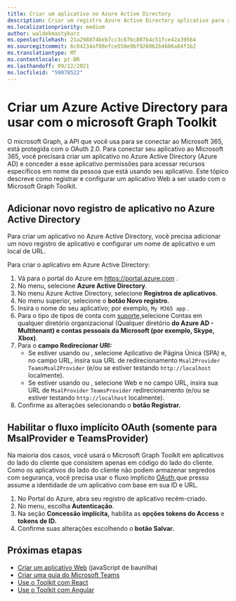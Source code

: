```yaml
---
title: Criar um aplicativo no Azure Active Directory
description: Criar um registro Azure Active Directory aplicativo para se comunicar com Microsoft 365
ms.localizationpriority: medium
author: waldekmastykarz
ms.openlocfilehash: 21a298874beb7cc3c67bc807b4c51fce42a39564
ms.sourcegitcommit: 6c04234af08efce558e9bf926062b4686a84f1b2
ms.translationtype: MT
ms.contentlocale: pt-BR
ms.lasthandoff: 09/12/2021
ms.locfileid: "59078522"
---
```

# <a name="create-an-azure-active-directory-app-to-use-with-the-microsoft-graph-toolkit"></a>Criar um Azure Active Directory para usar com o microsoft Graph Toolkit

O microsoft Graph, a API que você usa para se conectar ao Microsoft 365, está protegida com o OAuth 2.0. Para conectar seu aplicativo ao Microsoft 365, você precisará criar um aplicativo no Azure Active Directory (Azure AD) e conceder a esse aplicativo permissões para acessar recursos específicos em nome da pessoa que está usando seu aplicativo. Este tópico descreve como registrar e configurar um aplicativo Web a ser usado com o Microsoft Graph Toolkit.

## <a name="add-new-application-registration-in-azure-active-directory"></a>Adicionar novo registro de aplicativo no Azure Active Directory

Para criar um aplicativo no Azure Active Directory, você precisa adicionar um novo registro de aplicativo e configurar um nome de aplicativo e um local de URL.

Para criar o aplicativo em Azure Active Directory:

1. Vá para o portal do Azure em https://portal.azure.com .
1. No menu, selecione **Azure Active Directory**.
1. No menu Azure Active Directory, selecione **Registros de aplicativos**.
1. No menu superior, selecione o **botão Novo registro.**
1. Insira o nome do seu aplicativo; por exemplo, `My M365 app` .
1. Para o tipo de tipos de conta com [suporte,](/azure/active-directory/develop/single-and-multi-tenant-apps#who-can-sign-in-to-your-app)selecione Contas em qualquer diretório organizacional (Qualquer diretório **do Azure AD - Multitenant) e contas pessoais da Microsoft (por exemplo, Skype, Xbox)**.
1. Para o **campo Redirecionar URI:**
    - Se estiver usando ou , selecione Aplicativo de Página Única (SPA) e, no campo URL, insira sua URL de redirecionamento `Msal2Provider` `TeamsMsal2Provider` (e/ou se estiver testando  `http://localhost` localmente). 
    - Se estiver usando ou , selecione Web e no campo URL, insira sua URL de `MsalProvider` `TeamsProvider` redirecionamento (e/ou se estiver testando  `http://localhost` localmente). 
1. Confirme as alterações selecionando o **botão Registrar.**

## <a name="enable-oauth-implicit-flow-only-for-msalprovider-and-teamsprovider"></a>Habilitar o fluxo implícito OAuth (somente para MsalProvider e TeamsProvider)

Na maioria dos casos, você usará o Microsoft Graph Toolkit em aplicativos do lado do cliente que consistem apenas em código do lado do cliente. Como os aplicativos do lado do cliente não podem armazenar segredos com segurança, você precisa usar o fluxo implícito [OAuth,](/azure/active-directory/develop/v2-oauth2-implicit-grant-flow?WT.mc_id=m365-10340-wmastyka)que pressu assume a identidade de um aplicativo com base em sua ID e URL.

1. No Portal do Azure, abra seu registro de aplicativo recém-criado.
1. No menu, escolha **Autenticação**.
1. Na seção **Concessão implícita,** habilita as **opções tokens do Access** e **tokens de ID.**
1. Confirme suas alterações escolhendo o **botão Salvar.**

## <a name="next-steps"></a>Próximas etapas

- [Criar um aplicativo Web](./build-a-web-app.md) (javaScript de baunilha)
- [Criar uma guia do Microsoft Teams](./build-a-microsoft-teams-tab.md)
- [Use o Toolkit com React](./use-toolkit-with-react.md)
- [Use o Toolkit com Angular](./use-toolkit-with-angular.md)
